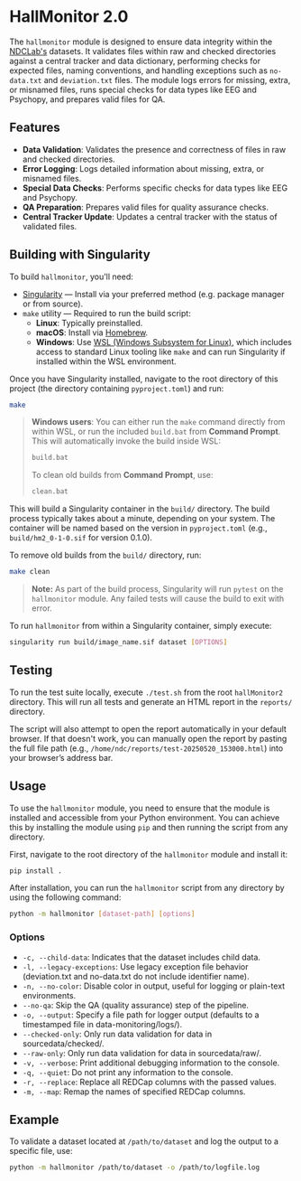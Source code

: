 # HallMonitor 2.0

The `hallmonitor` module is designed to ensure data integrity within the [NDCLab's](https://www.ndclab.com/) datasets. It validates files within raw and checked directories against a central tracker and data dictionary, performing checks for expected files, naming conventions, and handling exceptions such as `no-data.txt` and `deviation.txt` files. The module logs errors for missing, extra, or misnamed files, runs special checks for data types like EEG and Psychopy, and prepares valid files for QA.

## Features

- **Data Validation**: Validates the presence and correctness of files in raw and checked directories.
- **Error Logging**: Logs detailed information about missing, extra, or misnamed files.
- **Special Data Checks**: Performs specific checks for data types like EEG and Psychopy.
- **QA Preparation**: Prepares valid files for quality assurance checks.
- **Central Tracker Update**: Updates a central tracker with the status of validated files.

## Building with Singularity
To build `hallmonitor`, you'll need:
* [Singularity](https://github.com/sylabs/singularity/blob/main/INSTALL.md) — Install via your preferred method (e.g. package manager or from source).
* `make` utility — Required to run the build script:
    * **Linux**: Typically preinstalled.
    * **macOS**: Install via [Homebrew](https://formulae.brew.sh/formula/make).
    * **Windows**: Use [WSL (Windows Subsystem for Linux)](https://learn.microsoft.com/en-us/windows/wsl/install), which includes access to standard Linux tooling like `make` and can run Singularity if installed within the WSL environment.

Once you have Singularity installed, navigate to the root directory of this project (the directory containing `pyproject.toml`) and run:
```sh
make
```

> **Windows users**: You can either run the `make` command directly from within WSL, or run the included `build.bat` from **Command Prompt**. This will automatically invoke the build inside WSL:
> ```bat
> build.bat
> ```
> To clean old builds from **Command Prompt**, use:
> ```bat
> clean.bat
> ```

This will build a Singularity container in the `build/` directory. The build process typically takes about a minute, depending on your system. The container will be named based on the version in `pyproject.toml` (e.g., `build/hm2_0-1-0.sif` for version 0.1.0).

To remove old builds from the `build/` directory, run:
```sh
make clean
```

> **Note:** As part of the build process, Singularity will run `pytest` on the `hallmonitor` module. Any failed tests will cause the build to exit with error.

To run `hallmonitor` from within a Singularity container, simply execute:
```sh
singularity run build/image_name.sif dataset [OPTIONS]
```

## Testing

To run the test suite locally, execute `./test.sh` from the root `hallMonitor2` directory. This will run all tests and generate an HTML report in the `reports/` directory.

The script will also attempt to open the report automatically in your default browser. If that doesn't work, you can manually open the report by pasting the full file path (e.g., `/home/ndc/reports/test-20250520_153000.html`) into your browser’s address bar.

## Usage

To use the `hallmonitor` module, you need to ensure that the module is installed and accessible from your Python environment. You can achieve this by installing the module using `pip` and then running the script from any directory.

First, navigate to the root directory of the `hallmonitor` module and install it:

```sh
pip install .
```

After installation, you can run the `hallmonitor` script from any directory by using the following command:

```sh
python -m hallmonitor [dataset-path] [options]
```

### Options

- `-c, --child-data`: Indicates that the dataset includes child data.
- `-l, --legacy-exceptions`: Use legacy exception file behavior (deviation.txt and no-data.txt do not include identifier name).
- `-n, --no-color`: Disable color in output, useful for logging or plain-text environments.
- `--no-qa`: Skip the QA (quality assurance) step of the pipeline.
- `-o, --output`: Specify a file path for logger output (defaults to a timestamped file in data-monitoring/logs/).
- `--checked-only`: Only run data validation for data in sourcedata/checked/.
- `--raw-only`: Only run data validation for data in sourcedata/raw/.
- `-v, --verbose`: Print additional debugging information to the console.
- `-q, --quiet`: Do not print any information to the console.
- `-r, --replace`: Replace all REDCap columns with the passed values.
- `-m, --map`: Remap the names of specified REDCap columns.

## Example

To validate a dataset located at `/path/to/dataset` and log the output to a specific file, use:

```sh
python -m hallmonitor /path/to/dataset -o /path/to/logfile.log
```
